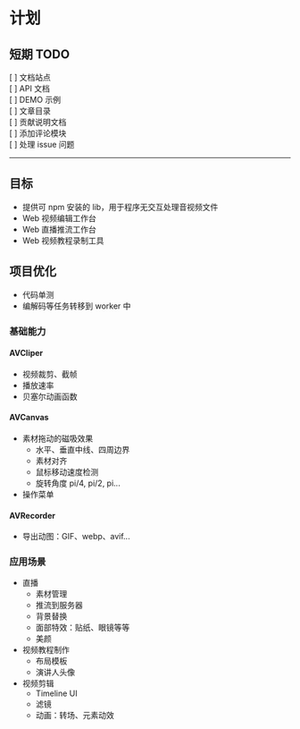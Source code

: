 # 计划

## 短期 TODO

[ ] 文档站点  
 [ ] API 文档  
 [ ] DEMO 示例  
 [ ] 文章目录  
 [ ] 贡献说明文档  
 [ ] 添加评论模块  
[ ] 处理 issue 问题

---

## 目标

- 提供可 npm 安装的 lib，用于程序无交互处理音视频文件
- Web 视频编辑工作台
- Web 直播推流工作台
- Web 视频教程录制工具

## 项目优化

- 代码单测
- 编解码等任务转移到 worker 中

### 基础能力

#### AVCliper

- 视频裁剪、截帧
- 播放速率
- 贝塞尔动画函数

#### AVCanvas

- 素材拖动的磁吸效果
  - 水平、垂直中线、四周边界
  - 素材对齐
  - 鼠标移动速度检测
  - 旋转角度 pi/4, pi/2, pi...
- 操作菜单

#### AVRecorder

- 导出动图：GIF、webp、avif...

### 应用场景

- 直播
  - 素材管理
  - 推流到服务器
  - 背景替换
  - 面部特效：贴纸、眼镜等等
  - 美颜
- 视频教程制作
  - 布局模板
  - 演讲人头像
- 视频剪辑
  - Timeline UI
  - 滤镜
  - 动画：转场、元素动效
